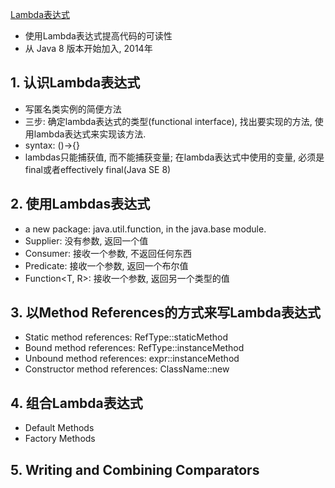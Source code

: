 [Lambda表达式](https://dev.java/learn/lambdas/)
- 使用Lambda表达式提高代码的可读性
- 从 Java 8 版本开始加入, 2014年

## 1. 认识Lambda表达式
- 写匿名类实例的简便方法
- 三步: 确定lambda表达式的类型(functional interface), 找出要实现的方法,  使用lambda表达式来实现该方法.
- syntax: ()->{}
- lambdas只能捕获值, 而不能捕获变量; 在lambda表达式中使用的变量, 必须是final或者effectively final(Java SE 8)

## 2. 使用Lambdas表达式
- a new package: java.util.function, in the java.base module.
- Supplier<T>: 没有参数, 返回一个值
- Consumer<T>: 接收一个参数, 不返回任何东西
- Predicate<T>: 接收一个参数, 返回一个布尔值
- Function<T, R>: 接收一个参数, 返回另一个类型的值

## 3. 以Method References的方式来写Lambda表达式
- Static method references: RefType::staticMethod
- Bound method references: RefType::instanceMethod
- Unbound method references: expr::instanceMethod
- Constructor method references: ClassName::new

## 4. 组合Lambda表达式
- Default Methods
- Factory Methods

## 5. Writing and Combining Comparators
